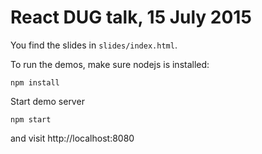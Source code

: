 # React DUG talk, 15 July 2015

You find the slides in `slides/index.html`.

To run the demos, make sure nodejs is installed:

```
npm install
```

Start demo server

```
npm start
```

and visit http://localhost:8080